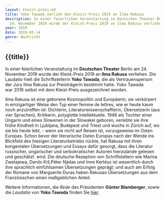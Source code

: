 ```yaml
---
layout: kleist-preis-md
title: Yoko Tawada verlieh den Kleist-Preis 2019 an Ilma Rakusa
description: In einer feierlichen Veranstaltung im Deutschen Theater Berlin am
  24. November 2019 wurde der Kleist-Preis 2019 an Ilma Rakusa verliehen.
year: 2019
date: 2019-03-14
genre: Nachricht
---
```


## {{title}}

In einer feierlichen Veranstaltung im **Deutschen Theater** Berlin am 24. November 2019 wurde der Kleist-Preis 2019 an **Ilma Rakusa** verliehen. Die Laudatio hielt die Schriftstellerin **Yoko Tawada**, die als Vertrauensperson der Jury Ilma Rakusa zur Preisträgerin bestimmt hatte. Yoko Tawada war 2016 selbst mit dem Kleist-Preis ausgezeichnet worden.

Ilma Rakusa ist eine geborene Kosmopolitin und Europäerin; sie verkörpert in einzigartiger Weise den Typ einer femme de lettres, wie er heute kaum noch anzutreffen ist: Dichterin, Literaturwissenschaftlerin, Übersetzerin (aus vier Sprachen), Kritikerin, polyglotte Intellektuelle. 1946 als Tochter einer Ungarin und eines Slowenen in der Slowakei geboren, verlebte sie ihre frühe Kindheit in Ljubljana, Budapest und Triest und wuchs in Zürich auf, wo sie bis heute lebt, - wenn sie nicht auf Reisen ist, vorzugsweise im Osten Europas. Schon bevor der literarische Osten Europas nach der Wende ins Blickfeld des hiesigen Literaturbetriebs rückte, hat Rakusa mit ihren kongenialen Übersetzungen und Essays dafür gesorgt, dass die Literatur russischer, ungarischer und serbokratischer Autoren hierzulande gelesen und geschätzt  wird. Die deutsche Rezeption von Schriftstellern wie Marina Zwetajewa, Danilo Kiš,Péter Nádas und Imre Kertész ist wesentlich durch ihre sprachlich einfühlsamen Übersetzungen geprägt; und auch am Erfolg der Romane von Marguerite Duras haben Rakusas Übersetzungen aus dem Französischen einen maßgeblichen Anteil.

Weitere Informationen, die *Rede* des Präsidenten **Günter Blamberger**, sowie die *Laudatio* von **Yoko Tawada** finden Sie [hier](<>).